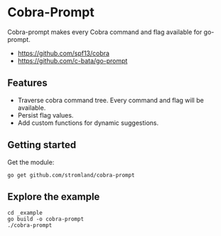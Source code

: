 # Cobra-Prompt

Cobra-prompt makes every Cobra command and flag available for go-prompt.
- https://github.com/spf13/cobra
- https://github.com/c-bata/go-prompt


## Features

- Traverse cobra command tree. Every command and flag will be available.
- Persist flag values.
- Add custom functions for dynamic suggestions.

## Getting started

Get the module:

```
go get github.com/stromland/cobra-prompt
```

## Explore the example

```
cd _example
go build -o cobra-prompt
./cobra-prompt
```
